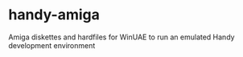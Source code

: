 # handy-amiga
Amiga diskettes and hardfiles for WinUAE to run an emulated Handy development environment 
